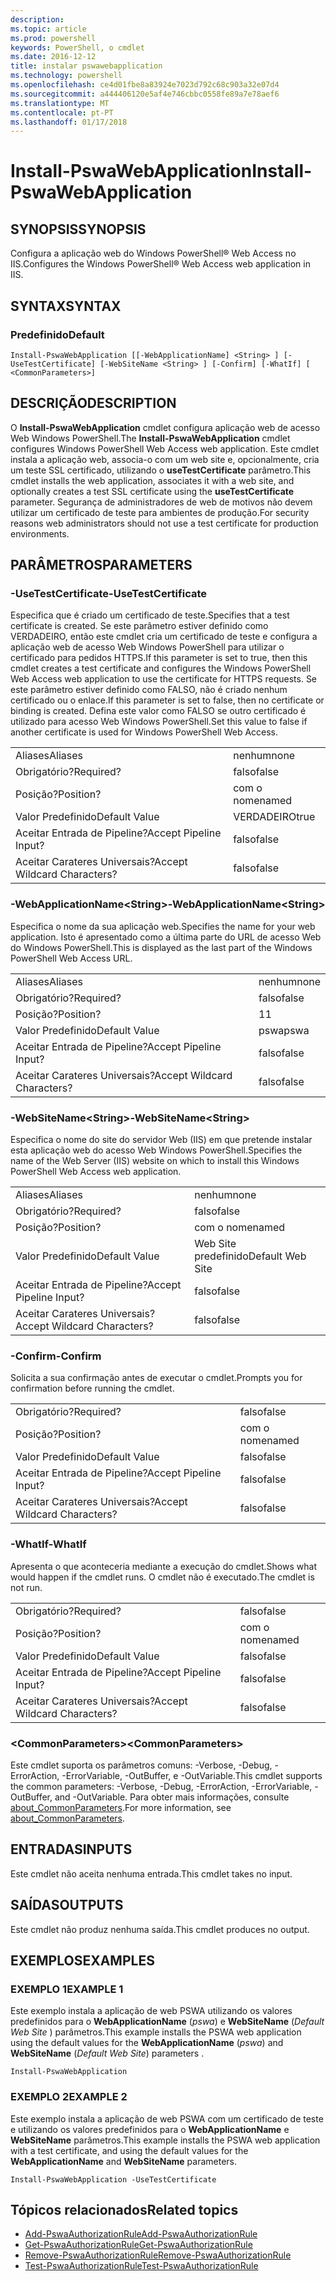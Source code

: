 ```yaml
---
description: 
ms.topic: article
ms.prod: powershell
keywords: PowerShell, o cmdlet
ms.date: 2016-12-12
title: instalar pswawebapplication
ms.technology: powershell
ms.openlocfilehash: ce4d01fbe8a83924e7023d792c68c903a32e07d4
ms.sourcegitcommit: a444406120e5af4e746cbbc0558fe89a7e78aef6
ms.translationtype: MT
ms.contentlocale: pt-PT
ms.lasthandoff: 01/17/2018
---
```

# <a name="install-pswawebapplication"></a><span data-ttu-id="8daad-103">Install-PswaWebApplication</span><span class="sxs-lookup"><span data-stu-id="8daad-103">Install-PswaWebApplication</span></span>

## <a name="synopsis"></a><span data-ttu-id="8daad-104">SYNOPSIS</span><span class="sxs-lookup"><span data-stu-id="8daad-104">SYNOPSIS</span></span>

<span data-ttu-id="8daad-105">Configura a aplicação web do Windows PowerShell® Web Access no IIS.</span><span class="sxs-lookup"><span data-stu-id="8daad-105">Configures the Windows PowerShell® Web Access web application in IIS.</span></span>

## <a name="syntax"></a><span data-ttu-id="8daad-106">SYNTAX</span><span class="sxs-lookup"><span data-stu-id="8daad-106">SYNTAX</span></span>

### <a name="default"></a><span data-ttu-id="8daad-107">Predefinido</span><span class="sxs-lookup"><span data-stu-id="8daad-107">Default</span></span>
```
Install-PswaWebApplication [[-WebApplicationName] <String> ] [-UseTestCertificate] [-WebSiteName <String> ] [-Confirm] [-WhatIf] [ <CommonParameters>]
```

## <a name="description"></a><span data-ttu-id="8daad-108">DESCRIÇÃO</span><span class="sxs-lookup"><span data-stu-id="8daad-108">DESCRIPTION</span></span>

<span data-ttu-id="8daad-109">O **Install-PswaWebApplication** cmdlet configura aplicação web de acesso Web Windows PowerShell.</span><span class="sxs-lookup"><span data-stu-id="8daad-109">The **Install-PswaWebApplication** cmdlet configures Windows PowerShell Web Access web application.</span></span> <span data-ttu-id="8daad-110">Este cmdlet instala a aplicação web, associa-o com um web site e, opcionalmente, cria um teste SSL certificado, utilizando o **useTestCertificate** parâmetro.</span><span class="sxs-lookup"><span data-stu-id="8daad-110">This cmdlet installs the web application, associates it with a web site, and optionally creates a test SSL certificate using the **useTestCertificate** parameter.</span></span> <span data-ttu-id="8daad-111">Segurança de administradores de web de motivos não devem utilizar um certificado de teste para ambientes de produção.</span><span class="sxs-lookup"><span data-stu-id="8daad-111">For security reasons web administrators should not use a test certificate for production environments.</span></span>

## <a name="parameters"></a><span data-ttu-id="8daad-112">PARÂMETROS</span><span class="sxs-lookup"><span data-stu-id="8daad-112">PARAMETERS</span></span>

### <a name="-usetestcertificate"></a><span data-ttu-id="8daad-113">-UseTestCertificate</span><span class="sxs-lookup"><span data-stu-id="8daad-113">-UseTestCertificate</span></span>

<span data-ttu-id="8daad-114">Especifica que é criado um certificado de teste.</span><span class="sxs-lookup"><span data-stu-id="8daad-114">Specifies that a test certificate is created.</span></span> <span data-ttu-id="8daad-115">Se este parâmetro estiver definido como VERDADEIRO, então este cmdlet cria um certificado de teste e configura a aplicação web de acesso Web Windows PowerShell para utilizar o certificado para pedidos HTTPS.</span><span class="sxs-lookup"><span data-stu-id="8daad-115">If this parameter is set to true, then this cmdlet creates a test certificate and configures the Windows PowerShell Web Access web application to use the certificate for HTTPS requests.</span></span> <span data-ttu-id="8daad-116">Se este parâmetro estiver definido como FALSO, não é criado nenhum certificado ou o enlace.</span><span class="sxs-lookup"><span data-stu-id="8daad-116">If this parameter is set to false, then no certificate or binding is created.</span></span> <span data-ttu-id="8daad-117">Defina este valor como FALSO se outro certificado é utilizado para acesso Web Windows PowerShell.</span><span class="sxs-lookup"><span data-stu-id="8daad-117">Set this value to false if another certificate is used for Windows PowerShell Web Access.</span></span>

|||  
|-|-|
| <span data-ttu-id="8daad-118">Aliases</span><span class="sxs-lookup"><span data-stu-id="8daad-118">Aliases</span></span>                              | <span data-ttu-id="8daad-119">nenhum</span><span class="sxs-lookup"><span data-stu-id="8daad-119">none</span></span>                                 |
| <span data-ttu-id="8daad-120">Obrigatório?</span><span class="sxs-lookup"><span data-stu-id="8daad-120">Required?</span></span>                            | <span data-ttu-id="8daad-121">falso</span><span class="sxs-lookup"><span data-stu-id="8daad-121">false</span></span>                                |
| <span data-ttu-id="8daad-122">Posição?</span><span class="sxs-lookup"><span data-stu-id="8daad-122">Position?</span></span>                            | <span data-ttu-id="8daad-123">com o nome</span><span class="sxs-lookup"><span data-stu-id="8daad-123">named</span></span>                                |
| <span data-ttu-id="8daad-124">Valor Predefinido</span><span class="sxs-lookup"><span data-stu-id="8daad-124">Default Value</span></span>                        | <span data-ttu-id="8daad-125">VERDADEIRO</span><span class="sxs-lookup"><span data-stu-id="8daad-125">true</span></span>                                 |
| <span data-ttu-id="8daad-126">Aceitar Entrada de Pipeline?</span><span class="sxs-lookup"><span data-stu-id="8daad-126">Accept Pipeline Input?</span></span>               | <span data-ttu-id="8daad-127">falso</span><span class="sxs-lookup"><span data-stu-id="8daad-127">false</span></span>                                |
| <span data-ttu-id="8daad-128">Aceitar Carateres Universais?</span><span class="sxs-lookup"><span data-stu-id="8daad-128">Accept Wildcard Characters?</span></span>          | <span data-ttu-id="8daad-129">falso</span><span class="sxs-lookup"><span data-stu-id="8daad-129">false</span></span>                                |

### <a name="-webapplicationnameltstringgt"></a><span data-ttu-id="8daad-130">-WebApplicationName&lt;String&gt;</span><span class="sxs-lookup"><span data-stu-id="8daad-130">-WebApplicationName&lt;String&gt;</span></span>

<span data-ttu-id="8daad-131">Especifica o nome da sua aplicação web.</span><span class="sxs-lookup"><span data-stu-id="8daad-131">Specifies the name for your web application.</span></span> <span data-ttu-id="8daad-132">Isto é apresentado como a última parte do URL de acesso Web do Windows PowerShell.</span><span class="sxs-lookup"><span data-stu-id="8daad-132">This is displayed as the last part of the Windows PowerShell Web Access URL.</span></span>

|||  
|-|-|
| <span data-ttu-id="8daad-133">Aliases</span><span class="sxs-lookup"><span data-stu-id="8daad-133">Aliases</span></span>                              | <span data-ttu-id="8daad-134">nenhum</span><span class="sxs-lookup"><span data-stu-id="8daad-134">none</span></span>                                 |
| <span data-ttu-id="8daad-135">Obrigatório?</span><span class="sxs-lookup"><span data-stu-id="8daad-135">Required?</span></span>                            | <span data-ttu-id="8daad-136">falso</span><span class="sxs-lookup"><span data-stu-id="8daad-136">false</span></span>                                |
| <span data-ttu-id="8daad-137">Posição?</span><span class="sxs-lookup"><span data-stu-id="8daad-137">Position?</span></span>                            | <span data-ttu-id="8daad-138">1</span><span class="sxs-lookup"><span data-stu-id="8daad-138">1</span></span>                                    |
| <span data-ttu-id="8daad-139">Valor Predefinido</span><span class="sxs-lookup"><span data-stu-id="8daad-139">Default Value</span></span>                        | <span data-ttu-id="8daad-140">pswa</span><span class="sxs-lookup"><span data-stu-id="8daad-140">pswa</span></span>                                 |
| <span data-ttu-id="8daad-141">Aceitar Entrada de Pipeline?</span><span class="sxs-lookup"><span data-stu-id="8daad-141">Accept Pipeline Input?</span></span>               | <span data-ttu-id="8daad-142">falso</span><span class="sxs-lookup"><span data-stu-id="8daad-142">false</span></span>                                |
| <span data-ttu-id="8daad-143">Aceitar Carateres Universais?</span><span class="sxs-lookup"><span data-stu-id="8daad-143">Accept Wildcard Characters?</span></span>          | <span data-ttu-id="8daad-144">falso</span><span class="sxs-lookup"><span data-stu-id="8daad-144">false</span></span>                                |

### <a name="-websitenameltstringgt"></a><span data-ttu-id="8daad-145">-WebSiteName&lt;String&gt;</span><span class="sxs-lookup"><span data-stu-id="8daad-145">-WebSiteName&lt;String&gt;</span></span>

<span data-ttu-id="8daad-146">Especifica o nome do site do servidor Web (IIS) em que pretende instalar esta aplicação web do acesso Web Windows PowerShell.</span><span class="sxs-lookup"><span data-stu-id="8daad-146">Specifies the name of the Web Server (IIS) website on which to install this Windows PowerShell Web Access web application.</span></span>

|||  
|-|-|
| <span data-ttu-id="8daad-147">Aliases</span><span class="sxs-lookup"><span data-stu-id="8daad-147">Aliases</span></span>                              | <span data-ttu-id="8daad-148">nenhum</span><span class="sxs-lookup"><span data-stu-id="8daad-148">none</span></span>                                 |
| <span data-ttu-id="8daad-149">Obrigatório?</span><span class="sxs-lookup"><span data-stu-id="8daad-149">Required?</span></span>                            | <span data-ttu-id="8daad-150">falso</span><span class="sxs-lookup"><span data-stu-id="8daad-150">false</span></span>                                |
| <span data-ttu-id="8daad-151">Posição?</span><span class="sxs-lookup"><span data-stu-id="8daad-151">Position?</span></span>                            | <span data-ttu-id="8daad-152">com o nome</span><span class="sxs-lookup"><span data-stu-id="8daad-152">named</span></span>                                |
| <span data-ttu-id="8daad-153">Valor Predefinido</span><span class="sxs-lookup"><span data-stu-id="8daad-153">Default Value</span></span>                        | <span data-ttu-id="8daad-154">Web Site predefinido</span><span class="sxs-lookup"><span data-stu-id="8daad-154">Default Web Site</span></span>                     |
| <span data-ttu-id="8daad-155">Aceitar Entrada de Pipeline?</span><span class="sxs-lookup"><span data-stu-id="8daad-155">Accept Pipeline Input?</span></span>               | <span data-ttu-id="8daad-156">falso</span><span class="sxs-lookup"><span data-stu-id="8daad-156">false</span></span>                                |
| <span data-ttu-id="8daad-157">Aceitar Carateres Universais?</span><span class="sxs-lookup"><span data-stu-id="8daad-157">Accept Wildcard Characters?</span></span>          | <span data-ttu-id="8daad-158">falso</span><span class="sxs-lookup"><span data-stu-id="8daad-158">false</span></span>                                |

### <a name="-confirm"></a><span data-ttu-id="8daad-159">-Confirm</span><span class="sxs-lookup"><span data-stu-id="8daad-159">-Confirm</span></span>

<span data-ttu-id="8daad-160">Solicita a sua confirmação antes de executar o cmdlet.</span><span class="sxs-lookup"><span data-stu-id="8daad-160">Prompts you for confirmation before running the cmdlet.</span></span>

|||  
|-|-|
| <span data-ttu-id="8daad-161">Obrigatório?</span><span class="sxs-lookup"><span data-stu-id="8daad-161">Required?</span></span>                            | <span data-ttu-id="8daad-162">falso</span><span class="sxs-lookup"><span data-stu-id="8daad-162">false</span></span>                                |
| <span data-ttu-id="8daad-163">Posição?</span><span class="sxs-lookup"><span data-stu-id="8daad-163">Position?</span></span>                            | <span data-ttu-id="8daad-164">com o nome</span><span class="sxs-lookup"><span data-stu-id="8daad-164">named</span></span>                                |
| <span data-ttu-id="8daad-165">Valor Predefinido</span><span class="sxs-lookup"><span data-stu-id="8daad-165">Default Value</span></span>                        | <span data-ttu-id="8daad-166">falso</span><span class="sxs-lookup"><span data-stu-id="8daad-166">false</span></span>                                |
| <span data-ttu-id="8daad-167">Aceitar Entrada de Pipeline?</span><span class="sxs-lookup"><span data-stu-id="8daad-167">Accept Pipeline Input?</span></span>               | <span data-ttu-id="8daad-168">falso</span><span class="sxs-lookup"><span data-stu-id="8daad-168">false</span></span>                                |
| <span data-ttu-id="8daad-169">Aceitar Carateres Universais?</span><span class="sxs-lookup"><span data-stu-id="8daad-169">Accept Wildcard Characters?</span></span>          | <span data-ttu-id="8daad-170">falso</span><span class="sxs-lookup"><span data-stu-id="8daad-170">false</span></span>                                |

### <a name="-whatif"></a><span data-ttu-id="8daad-171">-WhatIf</span><span class="sxs-lookup"><span data-stu-id="8daad-171">-WhatIf</span></span>

<span data-ttu-id="8daad-172">Apresenta o que aconteceria mediante a execução do cmdlet.</span><span class="sxs-lookup"><span data-stu-id="8daad-172">Shows what would happen if the cmdlet runs.</span></span>
<span data-ttu-id="8daad-173">O cmdlet não é executado.</span><span class="sxs-lookup"><span data-stu-id="8daad-173">The cmdlet is not run.</span></span>

|||  
|-|-|
| <span data-ttu-id="8daad-174">Obrigatório?</span><span class="sxs-lookup"><span data-stu-id="8daad-174">Required?</span></span>                            | <span data-ttu-id="8daad-175">falso</span><span class="sxs-lookup"><span data-stu-id="8daad-175">false</span></span>                                |
| <span data-ttu-id="8daad-176">Posição?</span><span class="sxs-lookup"><span data-stu-id="8daad-176">Position?</span></span>                            | <span data-ttu-id="8daad-177">com o nome</span><span class="sxs-lookup"><span data-stu-id="8daad-177">named</span></span>                                |
| <span data-ttu-id="8daad-178">Valor Predefinido</span><span class="sxs-lookup"><span data-stu-id="8daad-178">Default Value</span></span>                        | <span data-ttu-id="8daad-179">falso</span><span class="sxs-lookup"><span data-stu-id="8daad-179">false</span></span>                                |
| <span data-ttu-id="8daad-180">Aceitar Entrada de Pipeline?</span><span class="sxs-lookup"><span data-stu-id="8daad-180">Accept Pipeline Input?</span></span>               | <span data-ttu-id="8daad-181">falso</span><span class="sxs-lookup"><span data-stu-id="8daad-181">false</span></span>                                |
| <span data-ttu-id="8daad-182">Aceitar Carateres Universais?</span><span class="sxs-lookup"><span data-stu-id="8daad-182">Accept Wildcard Characters?</span></span>          | <span data-ttu-id="8daad-183">falso</span><span class="sxs-lookup"><span data-stu-id="8daad-183">false</span></span>                                |

### <a name="ltcommonparametersgt"></a><span data-ttu-id="8daad-184">&lt;CommonParameters&gt;</span><span class="sxs-lookup"><span data-stu-id="8daad-184">&lt;CommonParameters&gt;</span></span>

<span data-ttu-id="8daad-185">Este cmdlet suporta os parâmetros comuns: -Verbose, -Debug, -ErrorAction, -ErrorVariable, -OutBuffer, e -OutVariable.</span><span class="sxs-lookup"><span data-stu-id="8daad-185">This cmdlet supports the common parameters: -Verbose, -Debug, -ErrorAction, -ErrorVariable, -OutBuffer, and -OutVariable.</span></span>
<span data-ttu-id="8daad-186">Para obter mais informações, consulte [about_CommonParameters](http://go.microsoft.com/fwlink/p/?LinkID=113216).</span><span class="sxs-lookup"><span data-stu-id="8daad-186">For more information, see [about_CommonParameters](http://go.microsoft.com/fwlink/p/?LinkID=113216).</span></span>

## <a name="inputs"></a><span data-ttu-id="8daad-187">ENTRADAS</span><span class="sxs-lookup"><span data-stu-id="8daad-187">INPUTS</span></span>

<span data-ttu-id="8daad-188">Este cmdlet não aceita nenhuma entrada.</span><span class="sxs-lookup"><span data-stu-id="8daad-188">This cmdlet takes no input.</span></span>

## <a name="outputs"></a><span data-ttu-id="8daad-189">SAÍDAS</span><span class="sxs-lookup"><span data-stu-id="8daad-189">OUTPUTS</span></span>

<span data-ttu-id="8daad-190">Este cmdlet não produz nenhuma saída.</span><span class="sxs-lookup"><span data-stu-id="8daad-190">This cmdlet produces no output.</span></span>

## <a name="examples"></a><span data-ttu-id="8daad-191">EXEMPLOS</span><span class="sxs-lookup"><span data-stu-id="8daad-191">EXAMPLES</span></span>

### <a name="example-1"></a><span data-ttu-id="8daad-192">EXEMPLO 1</span><span class="sxs-lookup"><span data-stu-id="8daad-192">EXAMPLE 1</span></span>

<span data-ttu-id="8daad-193">Este exemplo instala a aplicação de web PSWA utilizando os valores predefinidos para o **WebApplicationName** (*pswa*) e **WebSiteName** (*Default Web Site* ) parâmetros.</span><span class="sxs-lookup"><span data-stu-id="8daad-193">This example installs the PSWA web application using the default values for the **WebApplicationName** (*pswa*) and **WebSiteName** (*Default Web Site*) parameters .</span></span>

```
Install-PswaWebApplication
```

### <a name="example-2"></a><span data-ttu-id="8daad-194">EXEMPLO 2</span><span class="sxs-lookup"><span data-stu-id="8daad-194">EXAMPLE 2</span></span>

<span data-ttu-id="8daad-195">Este exemplo instala a aplicação de web PSWA com um certificado de teste e utilizando os valores predefinidos para o **WebApplicationName** e **WebSiteName** parâmetros.</span><span class="sxs-lookup"><span data-stu-id="8daad-195">This example installs the PSWA web application with a test certificate, and using the default values for the **WebApplicationName** and **WebSiteName** parameters.</span></span>

```
Install-PswaWebApplication -UseTestCertificate
```

## <a name="related-topics"></a><span data-ttu-id="8daad-196">Tópicos relacionados</span><span class="sxs-lookup"><span data-stu-id="8daad-196">Related topics</span></span>

- [<span data-ttu-id="8daad-197">Add-PswaAuthorizationRule</span><span class="sxs-lookup"><span data-stu-id="8daad-197">Add-PswaAuthorizationRule</span></span>](add-pswaauthorizationrule.md)
- [<span data-ttu-id="8daad-198">Get-PswaAuthorizationRule</span><span class="sxs-lookup"><span data-stu-id="8daad-198">Get-PswaAuthorizationRule</span></span>](get-pswaauthorizationrule.md)
- [<span data-ttu-id="8daad-199">Remove-PswaAuthorizationRule</span><span class="sxs-lookup"><span data-stu-id="8daad-199">Remove-PswaAuthorizationRule</span></span>](remove-pswaauthorizationrule.md)
- [<span data-ttu-id="8daad-200">Test-PswaAuthorizationRule</span><span class="sxs-lookup"><span data-stu-id="8daad-200">Test-PswaAuthorizationRule</span></span>](test-pswaauthorizationrule.md)
